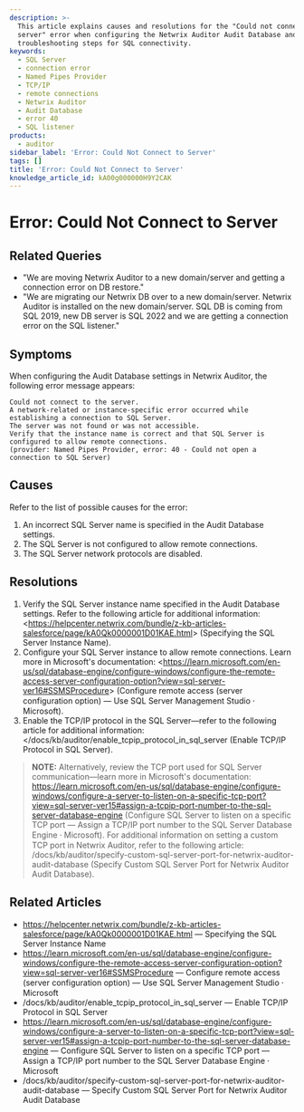 ```yaml
---
description: >-
  This article explains causes and resolutions for the "Could not connect to the
  server" error when configuring the Netwrix Auditor Audit Database and provides
  troubleshooting steps for SQL connectivity.
keywords:
  - SQL Server
  - connection error
  - Named Pipes Provider
  - TCP/IP
  - remote connections
  - Netwrix Auditor
  - Audit Database
  - error 40
  - SQL listener
products:
  - auditor
sidebar_label: 'Error: Could Not Connect to Server'
tags: []
title: 'Error: Could Not Connect to Server'
knowledge_article_id: kA00g000000H9Y2CAK
---
```


# Error: Could Not Connect to Server

## Related Queries

- "We are moving Netwrix Auditor to a new domain/server and getting a connection error on DB restore."
- "We are migrating our Netwrix DB over to a new domain/server. Netwrix Auditor is installed on the new domain/server. SQL DB is coming from SQL 2019, new DB server is SQL 2022 and we are getting a connection error on the SQL listener."

## Symptoms

When configuring the Audit Database settings in Netwrix Auditor, the following error message appears:

```text
Could not connect to the server.
A network-related or instance-specific error occurred while establishing a connection to SQL Server.
The server was not found or was not accessible.
Verify that the instance name is correct and that SQL Server is configured to allow remote connections.
(provider: Named Pipes Provider, error: 40 - Could not open a connection to SQL Server)
```

## Causes

Refer to the list of possible causes for the error:

1. An incorrect SQL Server name is specified in the Audit Database settings.
2. The SQL Server is not configured to allow remote connections.
3. The SQL Server network protocols are disabled.

## Resolutions

1. Verify the SQL Server instance name specified in the Audit Database settings. Refer to the following article for additional information: &lt;https://helpcenter.netwrix.com/bundle/z-kb-articles-salesforce/page/kA0Qk0000001D01KAE.html&gt; (Specifying the SQL Server Instance Name).
2. Configure your SQL Server instance to allow remote connections. Learn more in Microsoft's documentation: &lt;https://learn.microsoft.com/en-us/sql/database-engine/configure-windows/configure-the-remote-access-server-configuration-option?view=sql-server-ver16#SSMSProcedure&gt; (Configure remote access (server configuration option) — Use SQL Server Management Studio ⸱ Microsoft).
3. Enable the TCP/IP protocol in the SQL Server—refer to the following article for additional information: &lt;/docs/kb/auditor/enable_tcpip_protocol_in_sql_server (Enable TCP/IP Protocol in SQL Server).

> **NOTE:** Alternatively, review the TCP port used for SQL Server communication—learn more in Microsoft's documentation: https://learn.microsoft.com/en-us/sql/database-engine/configure-windows/configure-a-server-to-listen-on-a-specific-tcp-port?view=sql-server-ver15#assign-a-tcpip-port-number-to-the-sql-server-database-engine (Configure SQL Server to listen on a specific TCP port — Assign a TCP/IP port number to the SQL Server Database Engine ⸱ Microsoft). For additional information on setting a custom TCP port in Netwrix Auditor, refer to the following article: /docs/kb/auditor/specify-custom-sql-server-port-for-netwrix-auditor-audit-database (Specify Custom SQL Server Port for Netwrix Auditor Audit Database).

## Related Articles

- https://helpcenter.netwrix.com/bundle/z-kb-articles-salesforce/page/kA0Qk0000001D01KAE.html — Specifying the SQL Server Instance Name
- https://learn.microsoft.com/en-us/sql/database-engine/configure-windows/configure-the-remote-access-server-configuration-option?view=sql-server-ver16#SSMSProcedure — Configure remote access (server configuration option) — Use SQL Server Management Studio ⸱ Microsoft
- /docs/kb/auditor/enable_tcpip_protocol_in_sql_server — Enable TCP/IP Protocol in SQL Server
- https://learn.microsoft.com/en-us/sql/database-engine/configure-windows/configure-a-server-to-listen-on-a-specific-tcp-port?view=sql-server-ver15#assign-a-tcpip-port-number-to-the-sql-server-database-engine — Configure SQL Server to listen on a specific TCP port — Assign a TCP/IP port number to the SQL Server Database Engine ⸱ Microsoft
- /docs/kb/auditor/specify-custom-sql-server-port-for-netwrix-auditor-audit-database — Specify Custom SQL Server Port for Netwrix Auditor Audit Database
